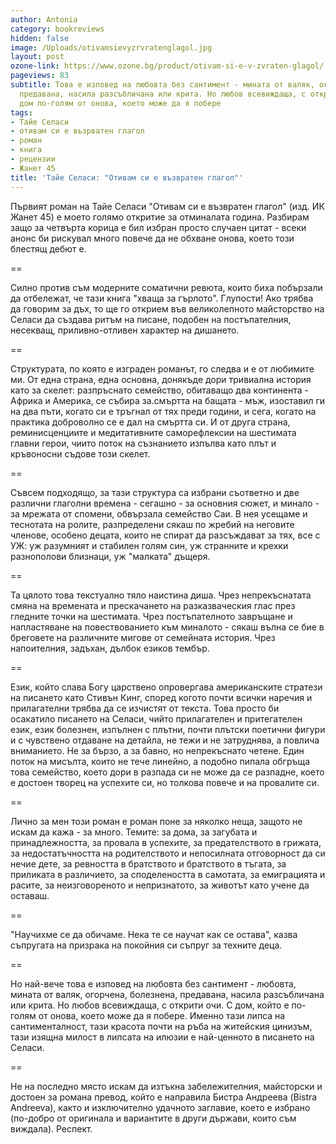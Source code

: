 ```yaml
---
author: Antonia
category: bookreviews
hidden: false
image: /Uploads/otivamsievyzrvratenglagol.jpg
layout: post
ozone-link: https://www.ozone.bg/product/otivam-si-e-v-zvraten-glagol/
pageviews: 83
subtitle: Това е изповед на любовта без сантимент - мината от валяк, огорчена, болезнена,
  предавана, насила разсъбличана или крита. Но любов всевиждаща, с открити очи. С
  дом по-голям от онова, което може да я побере
tags:
- Тайе Селаси
- отивам си е възрватен глагол
- роман
- книга
- рецензии
- Жанет 45
title: 'Тайе Селаси: "Отивам си е възвратен глагол"'
---
```


Първият роман на Тайе Селаси "Отивам си е възвратен глагол" (изд. ИК Жанет 45) е моето голямо откритие за отминалата година. Разбирам защо за четвърта корица е бил избран просто случаен цитат - всеки анонс би рискувал много повече да не обхване онова, което този блестящ дебют е.

\==

Силно против съм модерните соматични ревюта, които биха побързали да отбележат, че тази книга "хваща за гърлото". Глупости! Ако трябва да говорим за дъх, то ще го открием във великолепното майсторство на Селаси да създава ритъм на писане, подобен на постъпателния, несекващ, приливно-отливен характер на дишането.

\==

Структурата, по която е изграден романът, го следва и е от любимите ми. От една страна, една основна, донякъде дори тривиална история като за скелет: разпръснато семейство, обитаващо два континента - Африка и Америка, се събира за.смъртта на бащата - мъж, изоставил ги на два пъти, когато си е тръгнал от тях преди години, и сега, когато на практика доброволно се е дал на смъртта си. И от друга страна, реминисценциите и медитативните саморефлексии на шестимата главни герои, чиито поток на съзнанието изпълва като плът и кръвоносни съдове този скелет.

\==

Съвсем подходящо, за тази структура са избрани съответно и две различни глаголни времена - сегашно - за основния сюжет, и минало - за мрежата от спомени, обвързала семейство Саи. В нея усещаме и теснотата на ролите, разпределени сякаш по жребий на неговите членове, особено децата, които не спират да разсъждават за тях, все с УЖ: уж разумният и стабилен голям син, уж странните и крехки разнополови близнаци, уж "малката" дъщеря.

\==

Та цялото това текстуално тяло наистина диша. Чрез непрекъснатата смяна на времената и прескачането на разказваческия глас през гледните точки на шестимата. Чрез постъпателното завръщане и напластяване на повествованието към миналото - сякаш вълна се бие в бреговете на различните мигове от семейната история. Чрез напоителния, задъхан, дълбок езиков тембър.

\==

Език, който слава Богу царствено опровергава американските стратези на писането като Стивън Кинг, според когото почти всички наречия и прилагателни трябва да се изчистят от текста. Това просто би осакатило писането на Селаси, чийто прилагателен и притегателен език, език болезнен, изпълнен с плътни, почти плътски поетични фигури и с чувствено отдаване на детайла, не тежи и не затруднява, а повлича вниманието. Не за бързо, а за бавно, но непрекъснато четене. Един поток на мисълта, които не тече линейно, а подобно пипала обгръща това семейство, което дори в разпада си не може да се разпадне, което е достоен творец на успехите си, но толкова повече и на провалите си.

\==

Лично за мен този роман е роман поне за няколко неща, защото не искам да кажа - за много. Темите: за дома, за загубата и принадлежността, за провала в успехите, за предателството в грижата, за недостатъчността на родителството и непосилната отговорност да си нечие дете, за ревността в братството и братството в тъгата, за приликата в различието, за споделеността в самотата, за емиграцията и расите, за неизговореното и непризнатото, за животът като учене да оставаш.

\==

"Научихме се да обичаме. Нека те се научат как се остава", казва съпругата на призрака на покойния си съпруг за техните деца.

\==

Но най-вече това е изповед на любовта без сантимент - любовта, мината от валяк, огорчена, болезнена, предавана, насила разсъбличана или крита. Но любов всевиждаща, с открити очи. С дом, който е по-голям от онова, което може да я побере. Именно тази липса на сантименталност, тази красота почти на ръба на житейския цинизъм, тази изящна милост в липсата на илюзии е най-ценното в писането на Селаси.

\==

Не на последно място искам да изтъкна забележителния, майсторски и достоен за романа превод, който е направила Бистра Андреева (Bistra Andreeva), както и изключително удачното заглавие, което е избрано (по-добро от оригинала и вариантите в други държави, които съм виждала). Респект.